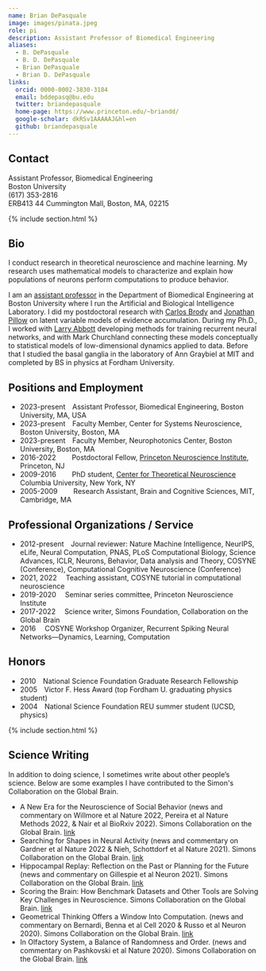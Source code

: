 ```yaml
---
name: Brian DePasquale
image: images/pinata.jpeg
role: pi
description: Assistant Professor of Biomedical Engineering
aliases:
  - B. DePasquale
  - B. D. DePasquale
  - Brian DePasquale
  - Brian D. DePasquale
links:
  orcid: 0000-0002-3830-3184
  email: bddepasq@bu.edu
  twitter: briandepasquale
  home-page: https://www.princeton.edu/~briandd/
  google-scholar: dkRSv1AAAAAJ&hl=en
  github: briandepasquale
---
```


## Contact
Assistant Professor, Biomedical Engineering <br />
Boston University <br />
(617) 353-2816 <br />
ERB413
44 Cummington Mall, Boston, MA, 02215

{% include section.html %}

## Bio 
I conduct research in theoretical neuroscience and machine learning. My research uses mathematical models to characterize and explain how populations of neurons perform computations to produce behavior. 

I am an [assistant professor](https://www.bu.edu/eng/profile/brian-depasquale-ph-d/) in the Department of Biomedical Engineering at Boston University where I run the Artificial and Biological Intelligence Laboratory. I did my postdoctoral research with [Carlos Brody](http://brodylab.org/) and [Jonathan Pillow](http://pillowlab.princeton.edu/jpillow/) on latent variable models of evidence accumulation. During my Ph.D., I worked with [Larry Abbott](http://www.columbia.edu/cu/neurotheory/Larry/) developing methods for training recurrent neural networks, and with Mark Churchland connecting these models conceptually to statistical models of low-dimensional dynamics applied to data. Before that I studied the basal ganglia in the laboratory of Ann Graybiel at MIT and completed by BS in physics at Fordham University. 

## Positions and Employment 

- 2023-present&emsp;Assistant Professor, Biomedical Engineering, Boston University, MA, USA
- 2023-present&emsp;Faculty Member, Center for Systems Neuroscience, Boston University, Boston, MA
- 2023-present&emsp;Faculty Member, Neurophotonics Center, Boston University, Boston, MA
- 2016-2022&emsp;&emsp;&nbsp;Postdoctoral Fellow, [Princeton Neuroscience Institute](https://pni.princeton.edu/), Princeton, NJ
- 2009-2016&emsp;&emsp;&nbsp;PhD student, [Center for Theoretical Neuroscience](https://ctn.zuckermaninstitute.columbia.edu/) Columbia University, New York, NY
- 2005-2009&emsp;&emsp;&nbsp;Research Assistant, Brain and Cognitive Sciences, MIT, Cambridge, MA

## Professional Organizations / Service 

- 2012-present&emsp;Journal reviewer: Nature Machine Intelligence, NeurIPS, eLife, Neural Computation, PNAS, PLoS Computational Biology, Science Advances, ICLR, Neurons, Behavior, Data analysis and Theory, COSYNE (Conference), Computational Cognitive Neuroscience (Conference)
- 2021, 2022&emsp;  Teaching assistant, COSYNE tutorial in computational neuroscience
- 2019-2020&emsp;   Seminar series committee, Princeton Neuroscience Institute
- 2017-2022&emsp;   Science writer, Simons Foundation, Collaboration on the Global Brain 
- 2016&emsp;        COSYNE Workshop Organizer, Recurrent Spiking Neural Networks—Dynamics, Learning, Computation

## Honors

- 2010&emsp;National Science Foundation Graduate Research Fellowship
- 2005&emsp;Victor F. Hess Award (top Fordham U. graduating physics student)
- 2004&emsp;National Science Foundation REU summer student (UCSD, physics)

{% include section.html %}

## Science Writing

In addition to doing science, I sometimes write about other people’s science. Below are some examples I have contributed to the Simon's Collaboration on the Global Brain. 

- A New Era for the Neuroscience of Social Behavior (news and commentary on Willmore et al Nature 2022, Pereira et al Nature Methods 2022, & Nair et al BioRxiv 2022). Simons Collaboration on the Global Brain. [link](https://www.simonsfoundation.org/2022/12/15/a-new-era-for-the-neuroscience-of-social-behavior/)
- Searching for Shapes in Neural Activity (news and commentary on Gardner et al Nature 2022 & Nieh, Schottdorf et al Nature 2021). Simons Collaboration on the Global Brain. [link](https://www.simonsfoundation.org/2022/04/28/searching-for-shapes-in-neural-activity/)
- Hippocampal Replay: Reflection on the Past or Planning for the Future (news and commentary on Gillespie et al Neuron 2021). Simons Collaboration on the Global Brain. [link](https://www.simonsfoundation.org/2021/11/30/hippocampal-replay-reflection-on-the-past-or-planning-for-the-future/)
- Scoring the Brain: How Benchmark Datasets and Other Tools are Solving Key Challenges in Neuroscience. Simons Collaboration on the Global Brain. [link](https://www.simonsfoundation.org/2021/08/25/scoring-the-brain-how-benchmark-datasets-and-other-tools-are-solving-key-challenges-in-neuroscience/)
- Geometrical Thinking Offers a Window Into Computation. (news and commentary on Bernardi, Benna et al Cell 2020 & Russo et al Neuron 2020). Simons Collaboration on the Global Brain. [link](https://www.simonsfoundation.org/2021/04/07/geometrical-thinking-offers-a-window-into-computation/)
- In Olfactory System, a Balance of Randomness and Order. (news and commentary on Pashkovski et al Nature 2020). Simons Collaboration on the Global Brain. [link](https://www.simonsfoundation.org/2020/10/20/in-olfactory-system-a-balance-of-randomness-and-order/)
